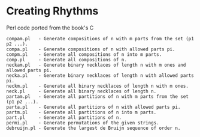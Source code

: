 # Creating Rhythms

Perl code ported from the book's C

    compam.pl   - Generate compositions of n with m parts from the set (p1 p2 ...).
    compa.pl    - Generate compositions of n with allowed parts pi.
    compm.pl    - Generate all compositions of n into m parts.
    comp.pl     - Generate all compositions of n.
    neckam.pl   - Generate binary necklaces of length n with m ones and allowed parts pi.
    necka.pl    - Generate binary necklaces of length n with allowed parts pi.
    neckm.pl    - Generate all binary necklaces of length n with m ones.
    neck.pl     - Generate all binary necklaces of length n.
    partam.pl   - Generate all partitions of n with m parts from the set (p1 p2 ...).
    parta.pl    - Generate all partitions of n with allowed parts pi.
    partm.pl    - Generate all partitions of n into m parts.
    part.pl     - Generate all partitions of n.
    permi.pl    - Generate permutations of the given strings.
    debruijn.pl - Generate the largest de Bruijn sequence of order n.
